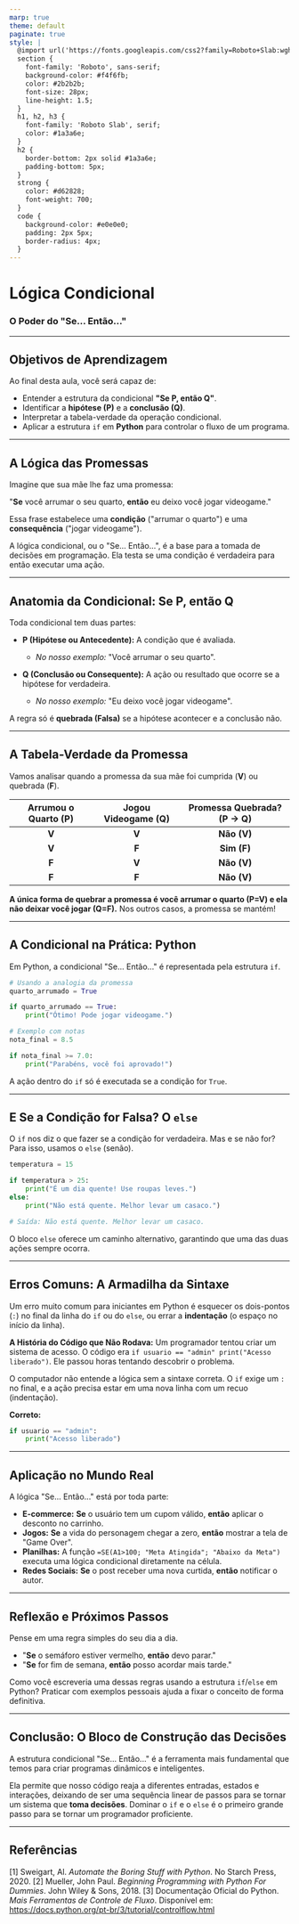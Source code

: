 ```yaml
---
marp: true
theme: default
paginate: true
style: |
  @import url('https://fonts.googleapis.com/css2?family=Roboto+Slab:wght@400;700&family=Roboto:ital,wght@0,400;0,700;1,400&display=swap');
  section {
    font-family: 'Roboto', sans-serif;
    background-color: #f4f6fb;
    color: #2b2b2b;
    font-size: 28px;
    line-height: 1.5;
  }
  h1, h2, h3 {
    font-family: 'Roboto Slab', serif;
    color: #1a3a6e;
  }
  h2 {
    border-bottom: 2px solid #1a3a6e;
    padding-bottom: 5px;
  }
  strong {
    color: #d62828;
    font-weight: 700;
  }
  code {
    background-color: #e0e0e0;
    padding: 2px 5px;
    border-radius: 4px;
  }
---
```


# Lógica Condicional
### O Poder do "Se... Então..."

---

## Objetivos de Aprendizagem

Ao final desta aula, você será capaz de:

* Entender a estrutura da condicional **"Se P, então Q"**.
* Identificar a **hipótese (P)** e a **conclusão (Q)**.
* Interpretar a tabela-verdade da operação condicional.
* Aplicar a estrutura `if` em **Python** para controlar o fluxo de um programa.

---

## A Lógica das Promessas

Imagine que sua mãe lhe faz uma promessa:

"**Se** você arrumar o seu quarto, **então** eu deixo você jogar videogame."

Essa frase estabelece uma **condição** ("arrumar o quarto") e uma **consequência** ("jogar videogame").

A lógica condicional, ou o "Se... Então...", é a base para a tomada de decisões em programação. Ela testa se uma condição é verdadeira para então executar uma ação.

---

## Anatomia da Condicional: Se P, então Q

Toda condicional tem duas partes:

* **P (Hipótese ou Antecedente):** A condição que é avaliada.
    * *No nosso exemplo:* "Você arrumar o seu quarto".

* **Q (Conclusão ou Consequente):** A ação ou resultado que ocorre se a hipótese for verdadeira.
    * *No nosso exemplo:* "Eu deixo você jogar videogame".

A regra só é **quebrada (Falsa)** se a hipótese acontecer e a conclusão não.

---

## A Tabela-Verdade da Promessa

Vamos analisar quando a promessa da sua mãe foi cumprida (**V**) ou quebrada (**F**).

| Arrumou o Quarto (P) | Jogou Videogame (Q) | Promessa Quebrada? (P → Q) |
| :------------------: | :-----------------: | :------------------------: |
|         **V** |         **V** |       **Não (V)** |
|         **V** |         **F** |       **Sim (F)** |
|         **F** |         **V** |       **Não (V)** |
|         **F** |         **F** |       **Não (V)** |

**A única forma de quebrar a promessa é você arrumar o quarto (P=V) e ela não deixar você jogar (Q=F).** Nos outros casos, a promessa se mantém!

---

## A Condicional na Prática: Python

Em Python, a condicional "Se... Então..." é representada pela estrutura `if`.

```python
# Usando a analogia da promessa
quarto_arrumado = True

if quarto_arrumado == True:
    print("Ótimo! Pode jogar videogame.")

# Exemplo com notas
nota_final = 8.5

if nota_final >= 7.0:
    print("Parabéns, você foi aprovado!")
```

A ação dentro do `if` só é executada se a condição for `True`.

---

## E Se a Condição for Falsa? O `else`

O `if` nos diz o que fazer se a condição for verdadeira. Mas e se não for? Para isso, usamos o `else` (senão).

```python
temperatura = 15

if temperatura > 25:
    print("É um dia quente! Use roupas leves.")
else:
    print("Não está quente. Melhor levar um casaco.")

# Saída: Não está quente. Melhor levar um casaco.
```

O bloco `else` oferece um caminho alternativo, garantindo que uma das duas ações sempre ocorra.

---

## Erros Comuns: A Armadilha da Sintaxe

Um erro muito comum para iniciantes em Python é esquecer os dois-pontos (`:`) no final da linha do `if` ou do `else`, ou errar a **indentação** (o espaço no início da linha).

**A História do Código que Não Rodava:**
Um programador tentou criar um sistema de acesso. O código era `if usuario == "admin" print("Acesso liberado")`. Ele passou horas tentando descobrir o problema.

O computador não entende a lógica sem a sintaxe correta. O `if` exige um `:` no final, e a ação precisa estar em uma nova linha com um recuo (indentação).

**Correto:**
```python
if usuario == "admin":
    print("Acesso liberado")
```

---

## Aplicação no Mundo Real

A lógica "Se... Então..." está por toda parte:

* **E-commerce:** **Se** o usuário tem um cupom válido, **então** aplicar o desconto no carrinho.
* **Jogos:** **Se** a vida do personagem chegar a zero, **então** mostrar a tela de "Game Over".
* **Planilhas:** A função `=SE(A1>100; "Meta Atingida"; "Abaixo da Meta")` executa uma lógica condicional diretamente na célula.
* **Redes Sociais:** **Se** o post receber uma nova curtida, **então** notificar o autor.

---

## Reflexão e Próximos Passos

Pense em uma regra simples do seu dia a dia.
* "**Se** o semáforo estiver vermelho, **então** devo parar."
* "**Se** for fim de semana, **então** posso acordar mais tarde."

Como você escreveria uma dessas regras usando a estrutura `if`/`else` em Python? Praticar com exemplos pessoais ajuda a fixar o conceito de forma definitiva.

---

## Conclusão: O Bloco de Construção das Decisões

A estrutura condicional "Se... Então..." é a ferramenta mais fundamental que temos para criar programas dinâmicos e inteligentes.

Ela permite que nosso código reaja a diferentes entradas, estados e interações, deixando de ser uma sequência linear de passos para se tornar um sistema que **toma decisões**. Dominar o `if` e o `else` é o primeiro grande passo para se tornar um programador proficiente.

---

## Referências

[1] Sweigart, Al. *Automate the Boring Stuff with Python*. No Starch Press, 2020.
[2] Mueller, John Paul. *Beginning Programming with Python For Dummies*. John Wiley & Sons, 2018.
[3] Documentação Oficial do Python. *Mais Ferramentas de Controle de Fluxo*. Disponível em: https://docs.python.org/pt-br/3/tutorial/controlflow.html